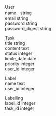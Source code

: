 User  
name　string  
email string  
password string  
password_digest string  

Task  
title string  
content text  
status integer  
limite_date date  
priority integer  
user_id integer  

Label  
name text  
user_id integer  

Labelling  
label_id integer  
task_id integer  
